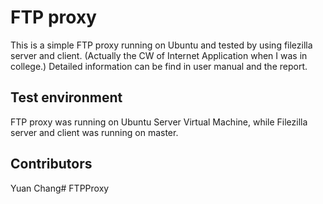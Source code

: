 # FTP proxy

This is a simple FTP proxy running on Ubuntu and tested by using filezilla server and client. (Actually the CW of Internet Application when I was in college.) Detailed information can be find in user manual and the report.


## Test environment

FTP proxy was running on Ubuntu Server Virtual Machine, while Filezilla server and client was running on master.


## Contributors

Yuan Chang# FTPProxy
